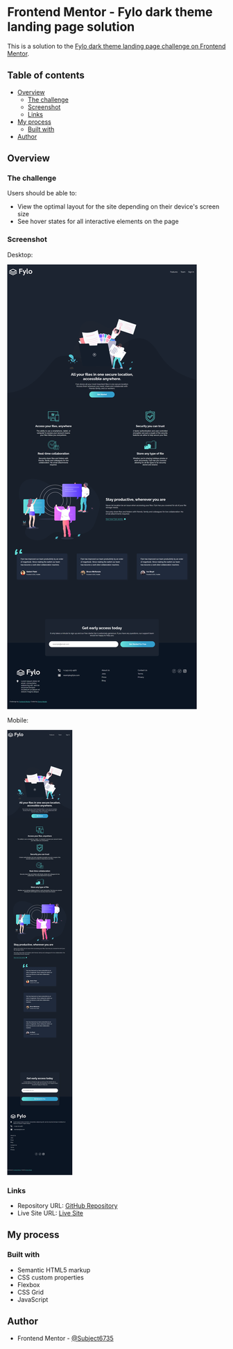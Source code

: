 # Frontend Mentor - Fylo dark theme landing page solution

This is a solution to the [Fylo dark theme landing page challenge on Frontend Mentor](https://www.frontendmentor.io/challenges/fylo-dark-theme-landing-page-5ca5f2d21e82137ec91a50fd).

## Table of contents

- [Overview](#overview)
  - [The challenge](#the-challenge)
  - [Screenshot](#screenshot)
  - [Links](#links)
- [My process](#my-process)
  - [Built with](#built-with)
- [Author](#author)

## Overview

### The challenge

Users should be able to:

- View the optimal layout for the site depending on their device's screen size
- See hover states for all interactive elements on the page

### Screenshot

Desktop:

![](screenshots/screenshot_desktop.jpg)

Mobile:

![](screenshots/screenshot_mobile.jpg)

### Links

- Repository URL: [GitHub Repository](https://github.com/Subject6735/fylo-dark-theme-landing-page)
- Live Site URL: [Live Site](https://subject6735.github.io/fylo-dark-theme-landing-page/)

## My process

### Built with

- Semantic HTML5 markup
- CSS custom properties
- Flexbox
- CSS Grid
- JavaScript

## Author

- Frontend Mentor - [@Subject6735](https://www.frontendmentor.io/profile/Subject6735)
